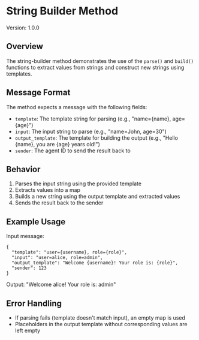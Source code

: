 # String Builder Method

Version: 1.0.0

## Overview

The string-builder method demonstrates the use of the `parse()` and `build()` functions to extract values from strings and construct new strings using templates.

## Message Format

The method expects a message with the following fields:
- `template`: The template string for parsing (e.g., "name={name}, age={age}")
- `input`: The input string to parse (e.g., "name=John, age=30")
- `output_template`: The template for building the output (e.g., "Hello {name}, you are {age} years old!")
- `sender`: The agent ID to send the result back to

## Behavior

1. Parses the input string using the provided template
2. Extracts values into a map
3. Builds a new string using the output template and extracted values
4. Sends the result back to the sender

## Example Usage

Input message:
```
{
  "template": "user={username}, role={role}",
  "input": "user=alice, role=admin",
  "output_template": "Welcome {username}! Your role is: {role}",
  "sender": 123
}
```

Output: "Welcome alice! Your role is: admin"

## Error Handling

- If parsing fails (template doesn't match input), an empty map is used
- Placeholders in the output template without corresponding values are left empty